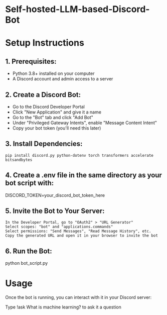# Self-hosted-LLM-based-Discord-Bot
# Setup Instructions

## 1. Prerequisites:
  * Python 3.8+ installed on your computer
  * A Discord account and admin access to a server

## 2. Create a Discord Bot:
  * Go to the Discord Developer Portal
  * Click "New Application" and give it a name
  * Go to the "Bot" tab and click "Add Bot"
  * Under "Privileged Gateway Intents", enable "Message Content Intent"
  * Copy your bot token (you'll need this later)

## 3. Install Dependencies:
```
pip install discord.py python-dotenv torch transformers accelerate bitsandbytes
```
## 4. Create a .env file in the same directory as your bot script with:
DISCORD_TOKEN=your_discord_bot_token_here
## 5. Invite the Bot to Your Server:
```
In the Developer Portal, go to "OAuth2" > "URL Generator"
Select scopes: "bot" and "applications.commands"
Select permissions: "Send Messages", "Read Message History", etc.
Copy the generated URL and open it in your browser to invite the bot
```
## 6. Run the Bot:
python bot_script.py

# Usage
Once the bot is running, you can interact with it in your Discord server:

Type !ask What is machine learning? to ask it a question
